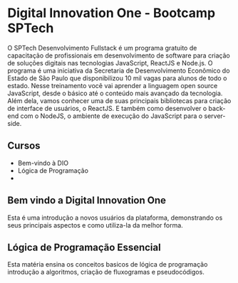 # Digital Innovation One - Bootcamp SPTech

O SPTech Desenvolvimento Fullstack é um programa gratuito de capacitação de profissionais em desenvolvimento de software para criação de soluções digitais nas tecnologias JavaScript, ReactJS e Node.js. O programa é uma iniciativa da Secretaria de Desenvolvimento Econômico do Estado de São Paulo que disponibilizou 10 mil vagas para alunos de todo o estado. Nesse treinamento você vai aprender a linguagem open source JavaScript, desde o básico até o conteúdo mais avançado da tecnologia. Além dela, vamos conhecer uma de suas principais bibliotecas para criação de interface de usuários, o ReactJS. E também como desenvolver o back-end com o NodeJS, o ambiente de execução do JavaScript para o server-side.

## Cursos

- Bem-vindo à DIO
- Lógica de Programação
-

## Bem vindo a Digital Innovation One

Esta é uma introdução a novos usuários da plataforma, demonstrando os seus principais aspectos e como utiliza-la da melhor forma.

## Lógica de Programação Essencial

Esta matéria ensina os conceitos basicos de lógica de programação introdução a algoritmos, criação de fluxogramas e pseudocódigos.
